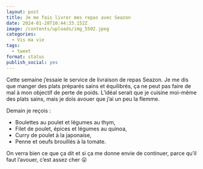 ```yaml
---
layout: post
title: Je me fais livrer mes repas avec Seazon
date: 2024-01-28T10:44:33.152Z
image: /contents/uploads/img_5502.jpeg
categories:
  - Vis ma vie
tags:
  - tweet
format: status
publish_social: yes
---
```

Cette semaine j’essaie le service de livraison de repas Seazon. Je me dis que manger des plats préparés sains et équilibrés, ça ne peut pas faire de mal à mon objectif de perte de poids. L’idéal serait que je cuisine moi-même des plats sains, mais je dois avouer que j’ai un peu la flemme.

Demain je reçois :

* Boulettes au poulet et légumes au thym,
* Filet de poulet, épices et légumes au quinoa,
* Curry de poulet à la japonaise,
* Penne et oeufs brouillés à la tomate.

On verra bien ce que ça dit et si ça me donne envie de continuer, parce qu’il faut l’avouer, c’est assez cher 😮